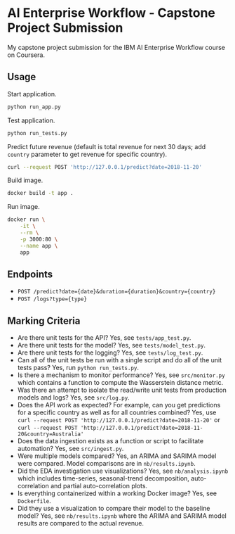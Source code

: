 # AI Enterprise Workflow - Capstone Project Submission

My capstone project submission for the IBM AI Enterprise Workflow course on Coursera.

## Usage

Start application.
```bash
python run_app.py
```
Test application.
```bash
python run_tests.py
```
Predict future revenue (default is total revenue for next 30 days; add `country` parameter to get revenue for specific country).
```bash
curl --request POST 'http://127.0.0.1/predict?date=2018-11-20'
```
Build image.
```bash
docker build -t app .
```
Run image.
```bash
docker run \
    -it \
    --rm \
    -p 3000:80 \
    --name app \
    app
```

## Endpoints

- `POST /predict?date={date}&duration={duration}&country={country}`
- `POST /logs?type={type}`

## Marking Criteria

- Are there unit tests for the API?
Yes, see `tests/app_test.py`.
- Are there unit tests for the model?
Yes, see `tests/model_test.py`.
- Are there unit tests for the logging?
Yes, see `tests/log_test.py`.
- Can all of the unit tests be run with a single script and do all of the unit tests pass?
Yes, run `python run_tests.py`.
- Is there a mechanism to monitor performance?
Yes, see `src/monitor.py` which contains a function to compute the Wasserstein distance metric.
- Was there an attempt to isolate the read/write unit tests from production models and logs?
Yes, see `src/log.py`.
- Does the API work as expected? For example, can you get predictions for a specific country as well as for all countries combined?
Yes, use `curl --request POST 'http://127.0.0.1/predict?date=2018-11-20'` or `curl --request POST 'http://127.0.0.1/predict?date=2018-11-20&country=Australia'`
- Does the data ingestion exists as a function or script to facilitate automation?
Yes, see `src/ingest.py`.
- Were multiple models compared?
Yes, an ARIMA and SARIMA model were compared. Model comparisons are in `nb/results.ipynb`.
- Did the EDA investigation use visualizations?
Yes, see `nb/analysis.ipynb` which includes time-series, seasonal-trend decomposition, auto-correlation and partial auto-correlation plots.
- Is everything containerized within a working Docker image?
Yes, see `Dockerfile`.
- Did they use a visualization to compare their model to the baseline model?
Yes, see `nb/results.ipynb` where the ARIMA and SARIMA model results are compared to the actual revenue.
